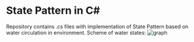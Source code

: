 # State Pattern in C#
Repository contains .cs files with implementation of State Pattern based on water circulation in environment.
Scheme of water states:
![graph](https://user-images.githubusercontent.com/48219351/125173597-620e3200-e1c0-11eb-8ab0-a2d041723f88.png)
